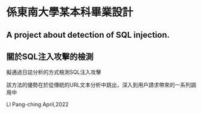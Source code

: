 # 係東南大學某本科畢業設計

## A project about detection of SQL injection.
## 關於SQL注入攻擊的檢測

擬通過日誌分析的方式檢測SQL注入攻擊

該方法的優勢在於從傳統的URL文本分析中跳出，深入到用戶請求帶來的一系列調用中



LI Pang-ching April,2022
